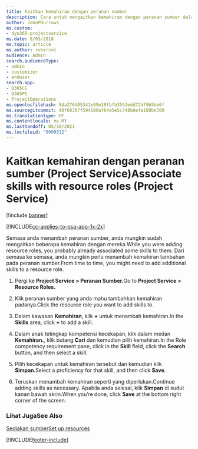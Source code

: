 ```yaml
---
title: Kaitkan kemahiran dengan peranan sumber
description: Cara untuk mengaitkan kemahiran dengan peranan sumber dalam Project Service
author: JohnPBurrows
ms.custom:
- dyn365-projectservice
ms.date: 8/03/2018
ms.topic: article
ms.author: ruhercul
audience: Admin
search.audienceType:
- admin
- customizer
- enduser
search.app:
- D365CE
- D365PS
- ProjectOperations
ms.openlocfilehash: 8da276405341e99e19fbfb3553edd72df9b5be6f
ms.sourcegitcommit: 40f68387f594180af64a5e5c748b6efa188bd300
ms.translationtype: HT
ms.contentlocale: ms-MY
ms.lasthandoff: 05/10/2021
ms.locfileid: "6009312"
---
```

# <a name="associate-skills-with-resource-roles-project-service"></a><span data-ttu-id="d06e1-103">Kaitkan kemahiran dengan peranan sumber (Project Service)</span><span class="sxs-lookup"><span data-stu-id="d06e1-103">Associate skills with resource roles (Project Service)</span></span>

[!include [banner](../includes/psa-now-project-operations.md)]

[!INCLUDE[cc-applies-to-psa-app-1x-2x](../includes/cc-applies-to-psa-app-1x-2x.md)]

<span data-ttu-id="d06e1-104">Semasa anda menambah peranan sumber, anda mungkin sudah mengaitkan beberapa kemahiran dengan mereka.</span><span class="sxs-lookup"><span data-stu-id="d06e1-104">While you were adding resource roles, you probably already associated some skills to them.</span></span> <span data-ttu-id="d06e1-105">Dari semasa ke semasa, anda mungkin perlu menambah kemahiran tambahan pada peranan sumber.</span><span class="sxs-lookup"><span data-stu-id="d06e1-105">From time to time, you might need to add additional skills to a resource role.</span></span>  
  
1.  <span data-ttu-id="d06e1-106">Pergi ke **Project Service > Peranan Sumber.**</span><span class="sxs-lookup"><span data-stu-id="d06e1-106">Go to **Project Service > Resource Roles.**</span></span>  
  
2.  <span data-ttu-id="d06e1-107">Klik peranan sumber yang anda mahu tambahkan kemahiran padanya.</span><span class="sxs-lookup"><span data-stu-id="d06e1-107">Click the resource role you want to add skills to.</span></span>  
  
3.  <span data-ttu-id="d06e1-108">Dalam kawasan **Kemahiran**, klik **+** untuk menambah kemahiran.</span><span class="sxs-lookup"><span data-stu-id="d06e1-108">In the **Skills** area, click **+** to add a skill.</span></span>  
  
4.  <span data-ttu-id="d06e1-109">Dalam anak tetingkap kompetensi kecekapan, klik dalam medan **Kemahiran.**, klik butang **Cari** dan kemudian pilih kemahiran.</span><span class="sxs-lookup"><span data-stu-id="d06e1-109">In the Role competency requirement pane, click in the **Skill** field, click the **Search** button,  and then select a skill.</span></span>  
  
5.  <span data-ttu-id="d06e1-110">Pilih kecekapan untuk kemahiran tersebut dan kemudian klik **Simpan**.</span><span class="sxs-lookup"><span data-stu-id="d06e1-110">Select a proficiency for that skill, and then click **Save**.</span></span>  
  
6.  <span data-ttu-id="d06e1-111">Teruskan menambah kemahiran seperti yang diperlukan.</span><span class="sxs-lookup"><span data-stu-id="d06e1-111">Continue adding skills as necessary.</span></span> <span data-ttu-id="d06e1-112">Apabila anda selesai, klik **Simpan** di sudut kanan bawah skrin.</span><span class="sxs-lookup"><span data-stu-id="d06e1-112">When you’re done, click **Save** at the bottom right corner of the screen.</span></span>  
  
### <a name="see-also"></a><span data-ttu-id="d06e1-113">Lihat Juga</span><span class="sxs-lookup"><span data-stu-id="d06e1-113">See Also</span></span>  
 [<span data-ttu-id="d06e1-114">Sediakan sumber</span><span class="sxs-lookup"><span data-stu-id="d06e1-114">Set up resources</span></span>](../psa/set-up-resources.md)


[!INCLUDE[footer-include](../includes/footer-banner.md)]